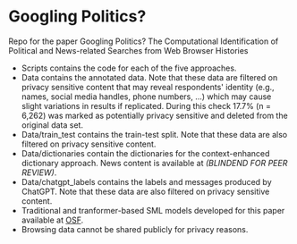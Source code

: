 # Googling Politics?
Repo for the paper Googling Politics? The Computational Identification of Political and News-related Searches from Web Browser Histories

* Scripts contains the code for each of the five approaches.
* Data contains the annotated data. Note that these data are filtered on privacy sensitive content that may reveal respondents' identity (e.g., names, social media handles, phone numbers, ...) which may cause slight variations in results if replicated. During this check 17.7% (n = 6,262) was marked as potentially privacy sensitive and deleted from the original data set. 
* Data/train_test contains the train-test split. Note that these data are also filtered on privacy sensitive content.
* Data/dictionaries contain the dictionaries for the context-enhanced dictionary approach. News content is available at *(BLINDEND FOR PEER REVIEW)*.
* Data/chatgpt_labels contains the labels and messages produced by ChatGPT. Note that these data are also filtered on privacy sensitive content.
* Traditional and tranformer-based SML models developed for this paper available at [OSF](https://osf.io/yv7kb/?view_only=bb5a930621604cbeb1d2f6f000484001).
* Browsing data cannot be shared publicly for privacy reasons.
